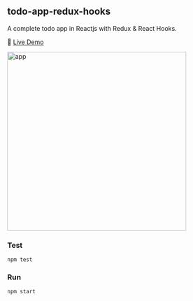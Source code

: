 ## todo-app-redux-hooks
A complete todo app in Reactjs with Redux & React Hooks.

💚 <a href="https://hardcore-almeida-f77d99.netlify.app" target="_blank">Live Demo</a>

<img width="409" alt="app" src="https://user-images.githubusercontent.com/6517308/85353496-fdf1d080-b4cd-11ea-82fc-64808686b2e1.png">

### Test
`npm test`

### Run
`npm start`
